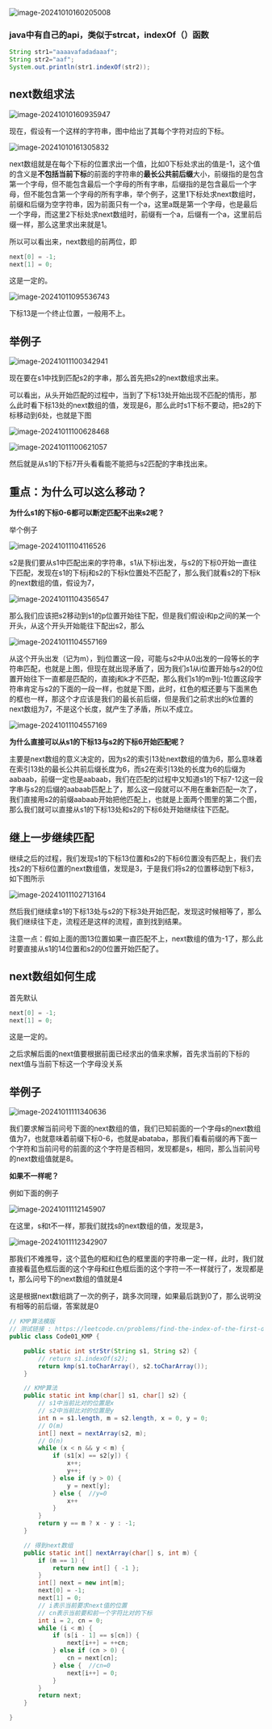 ![image-20241010160205008](assets/image-20241010160205008.png)





### java中有自己的api，类似于strcat，indexOf（）函数

```java
String str1="aaaavafadadaaaf";
String str2="aaf";
System.out.println(str1.indexOf(str2));
```



## next数组求法

![image-20241010160935947](assets/image-20241010160935947.png)

现在，假设有一个这样的字符串，图中给出了其每个字符对应的下标。

![image-20241010161305832](assets/image-20241010161305832.png)

next数组就是在每个下标的位置求出一个值，比如0下标处求出的值是-1，这个值的含义是**不包括当前下标**的前面的字符串的**最长公共前后缀**大小，前缀指的是包含第一个字母，但不能包含最后一个字母的所有字串，后缀指的是包含最后一个字母，但不能包含第一个字母的所有字串，举个例子，这里1下标处求next数组时，前缀和后缀为空字符串，因为前面只有一个a，这里a既是第一个字母，也是最后一个字母，而这里2下标处求next数组时，前缀有一个a，后缀有一个a，这里前后缀一样，那么这里求出来就是1。

所以可以看出来，next数组的前两位，即

```java
next[0] = -1;
next[1] = 0;
```

这是一定的。



![image-20241011095536743](assets/image-20241011095536743.png)

 下标13是一个终止位置，一般用不上。



## 举例子

![image-20241011100342941](assets/image-20241011100342941.png)

现在要在s1中找到匹配s2的字串，那么首先把s2的next数组求出来。

可以看出，从头开始匹配的过程中，当到了下标13处开始出现不匹配的情形，那么此时看下标13处的next数组的值，发现是6，那么此时s1下标不要动，把s2的下标移动到6处，也就是下图

![image-20241011100628468](assets/image-20241011100628468.png)



![image-20241011100621057](assets/image-20241011100621057.png)

然后就是从s1的下标7开头看看能不能把与s2匹配的字串找出来。



## 重点：为什么可以这么移动？

**为什么s1的下标0-6都可以断定匹配不出来s2呢？**

举个例子

![image-20241011104116526](assets/image-20241011104116526.png)

s2是我们要从s1中匹配出来的字符串，s1从下标i出发，与s2的下标0开始一直往下匹配，发现在s1的下标j和s2的下标k位置处不匹配了，那么我们就看s2的下标k的next数组的值，假设为7，

![image-20241011104356547](assets/image-20241011104356547.png)

那么我们应该把s2移动到s1的p位置开始往下配，但是我们假设i和p之间的某一个开头，从这个开头开始能往下配出s2，那么

![image-20241011104557169](assets/image-20241011104557169.png)

从这个开头出发（记为m），到j位置这一段，可能与s2中从0出发的一段等长的字符串匹配，也就是上图，但现在就出现矛盾了，因为我们s1从i位置开始与s2的0位置开始往下一直都是匹配的，直接j和k才不匹配，那么我们s1的m到j-1位置这段字符串肯定与s2的下面的一段一样，也就是下图，此时，红色的框还要与下面黑色的框也一样，那这个才应该是我们的最长前后缀，但是我们之前求出的k位置的next数组为7，不是这个长度，就产生了矛盾，所以不成立。

![image-20241011104557169](assets/image-20241011104557169-1728615189562-3.png)

**为什么直接可以从s1的下标13与s2的下标6开始匹配呢？**

主要是next数组的意义决定的，因为s2的索引13处next数组的值为6，那么意味着在索引13处的最长公共前后缀长度为6，而s2在索引13处的长度为6的后缀为aabaab，前缀一定也是aabaab，我们在匹配的过程中又知道s1的下标7-12这一段字串与s2的后缀的aabaab匹配上了，那么这一段就可以不用在重新匹配一次了，我们直接用s2的前缀aabaab开始把他匹配上，也就是上面两个图里的第二个图，那么我们就可以直接从s1的下标13处和s2的下标6处开始继续往下匹配。



## 继上一步继续匹配

继续之后的过程，我们发现s1的下标13位置和s2的下标6位置没有匹配上，我们去找s2的下标6位置的next数组值，发现是3，于是我们将s2的位置移动到下标3，如下图所示

![image-20241011102713164](assets/image-20241011102713164.png)

然后我们继续拿s1的下标13处与s2的下标3处开始匹配，发现这时候相等了，那么我们继续往下走，流程还是这样的流程，直到找到结果。

注意一点：假如上面的图13位置如果一直匹配不上，next数组的值为-1了，那么此时要直接从s1的14位置和s2的0位置开始匹配了。





## next数组如何生成

首先默认

```java
next[0] = -1;
next[1] = 0;
```

这是一定的。

之后求解后面的next值要根据前面已经求出的值来求解，首先求当前的下标的next值与当前下标这一个字母没关系

## 举例子

![image-20241011111340636](assets/image-20241011111340636.png)

我们要求解当前问号下面的next数组的值，我们已知前面的一个字母s的next数组值为7，也就意味着前缀下标0-6，也就是abataba，那我们看看前缀的再下面一个字符和当前问号的前面的这个字符是否相同，发现都是s，相同，那么当前问号的next数组值就是8。

**如果不一样呢？**

例如下面的例子

![image-20241011112145907](assets/image-20241011112145907.png)

在这里，s和t不一样，那我们就找s的next数组的值，发现是3，

![image-20241011112342907](assets/image-20241011112342907-1728617134727-5.png)

那我们不难推导，这个蓝色的框和红色的框里面的字符串一定一样，此时，我们就直接看蓝色框后面的这个字母和红色框后面的这个字符一不一样就行了，发现都是t，那么问号下的next数组的值就是4

这是根据next数组跳了一次的例子，跳多次同理，如果最后跳到0了，那么说明没有相等的前后缀，答案就是0





```java
// KMP算法模版
// 测试链接 : https://leetcode.cn/problems/find-the-index-of-the-first-occurrence-in-a-string/
public class Code01_KMP {

	public static int strStr(String s1, String s2) {
		// return s1.indexOf(s2);
		return kmp(s1.toCharArray(), s2.toCharArray());
	}

	// KMP算法
	public static int kmp(char[] s1, char[] s2) {
		// s1中当前比对的位置是x
		// s2中当前比对的位置是y
		int n = s1.length, m = s2.length, x = 0, y = 0;
		// O(m)
		int[] next = nextArray(s2, m);
		// O(n)
		while (x < n && y < m) {
			if (s1[x] == s2[y]) {
				x++;
				y++;
			} else if (y > 0) {
				y = next[y];
			} else {  //y=0
				x++
			}
		}
		return y == m ? x - y : -1;
	}

	// 得到next数组
	public static int[] nextArray(char[] s, int m) {
		if (m == 1) {
			return new int[] { -1 };
		}
		int[] next = new int[m];
		next[0] = -1;
		next[1] = 0;
		// i表示当前要求next值的位置
		// cn表示当前要和前一个字符比对的下标
		int i = 2, cn = 0;
		while (i < m) {
			if (s[i - 1] == s[cn]) {
				next[i++] = ++cn;
			} else if (cn > 0) {
				cn = next[cn];
			} else {  //cn=0
				next[i++] = 0;
			}
		}
		return next;
	}

}

```

